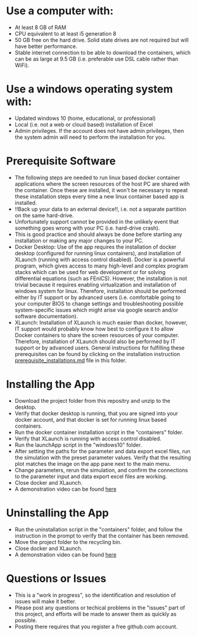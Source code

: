 # Use a computer with:
- At least 8 GB of RAM
- CPU equivalent to at least i5 generation 8
- 50 GB free on the hard drive. Solid state drives are not required but will have better performance.
- Stable internet connection to be able to download the containers, which can be as large at 9.5 GB (i.e. preferable use DSL cable rather than WiFi).

# Use a windows operating system with:
- Updated windows 10 (home, educational, or professional)
- Local (i.e. not a web or cloud based) installation of Excel
- Admin privileges. If the account does not have admin privileges, then the system admin will need to perform the installation for you.

# Prerequisite Software
- The following steps are needed to run linux based docker container applications where the screen resources of the host PC are shared with the container. Once these are installed, it won't be necessary to repeat these installation steps every time a new linux container based app is installed.
- !!Back up your data to an external device!!, i.e. not a separate partition on the same hard-drive.
- Unfortunately support cannot be provided in the unlikely event that something goes wrong with your PC (i.e. hard-drive crash).
- This is good practice and should always be done before starting any installation or making any major changes to your PC.
- Docker Desktop: Use of the app requires the installation of docker desktop (configured for running linux containers), and installation of XLaunch (running with access control disabled). Docker is a powerful program, which gives access to many high-level and complex program stacks which can be used for web development or for solving differential equations (such as FEniCS). However, the installation is not trivial because it requires enabling virtualization and installation of windows system for linux. Therefore, installation should be performed either by IT support or by advanced users (i.e. comfortable going to your computer BIOS to change settings and troubleshooting possible system-specific issues which might arise via google search and/or software documentation).
- XLaunch: Installation of XLaunch is much easier than docker, however, IT support would probably know how best to configure it to allow Docker containers to share the screen resources of your computer. Therefore, installation of XLaunch should also be performed by IT support or by advanced users. General instructions for fulfilling these prerequisites can be found by clicking on the installation instruction [prerequisite_installations.md](https://github.com/DLBuesen/cv_sim_mediated_in_soln/blob/main/windows10/prerequisite_installations.md) file in this folder.

# Installing the App
- Download the project folder from this repositry and unzip to the desktop.
- Verify that docker desktop is running, that you are signed into your docker account, and that docker is set for running linux based containers.
- Run the docker container installation script in the "containers" folder.
- Verify that XLaunch is running with access control disabled.
- Run the launchApp script in the "windows10" folder.
- After setting the paths for the parameter and data export excel files, run the simulation with the preset parameter values. Verify that the resulting plot matches the image on the app pane next to the main menu.
- Change parameters, rerun the simulation, and confirm the connections to the parameter input and data export excel files are working.
- Close docker and XLaunch.
- A demonstration video can be found [here](https://vimeo.com/538391877)

# Uninstalling the App
- Run the uninstallation script in the "containers" folder, and follow the instruction in the prompt to verify that the container has been removed.
- Move the project folder to the recycling bin.
- Close docker and XLaunch.
- A demonstration video can be found [here](https://vimeo.com/538426988)

# Questions or Issues
- This is a "work in progress", so the identification and resolution of issues will make it better.
- Please post any questions or techical problems in the "issues" part of this project, and efforts will be made to answer them as quickly as possible.
- Posting there requires that you register a free github.com account.










